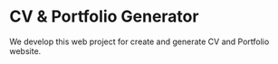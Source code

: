 # CV & Portfolio Generator

We develop this web project for create and generate CV and Portfolio website. 
